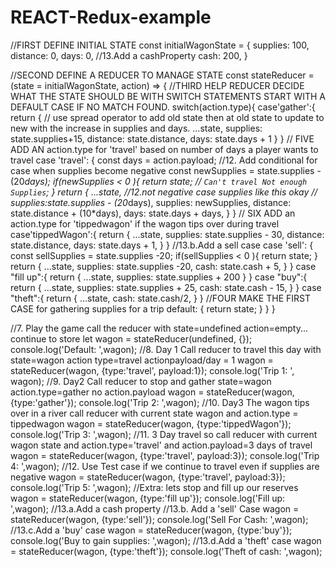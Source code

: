 # REACT-Redux-example

//FIRST DEFINE INITIAL STATE
      const initialWagonState = {
        supplies: 100,
        distance: 0,
        days: 0,
        //13.Add a cashProperty
        cash: 200,
      }

//SECOND DEFINE A REDUCER TO MANAGE STATE
const stateReducer = (state = initialWagonState, action) => {
//THIRD HELP REDUCER DECIDE WHAT THE STATE SHOULD BE WITH SWITCH STATEMENTS START WITH  A DEFAULT CASE IF NO MATCH FOUND.
 	 switch(action.type){
   	 case'gather':{
      	return {
   	 // use spread operator to add old state then at old state to update to new with the increase in supplies and days.
   		...state,
     	 	supplies: state.supplies+15,
      		distance: state.distance,
      		days: state.days + 1
      		}
  	  }
    // FIVE ADD AN action.type for 'travel' based on number of days a player wants to travel
    case 'travel': {
      const days = action.payload;
      //12. Add conditional for case when supplies become negative
      const newSupplies = state.supplies - (20*days);
      if(newSupplies < 0 ){
        return state;
        // `Can't travel Not enough Supplies`;
      } 
      return {
        ...state,
        //12.not negative case supplies like this okay
        //  supplies:state.supplies - (20*days),
         supplies: newSupplies,
         distance: state.distance + (10*days),
         days: state.days + days,
      }
    }
    // SIX ADD an action.type for 'tippedwagon' if the wagon tips over during travel
    case'tippedWagon':{
      return {
        ...state,
        supplies: state.supplies - 30,
        distance: state.distance,
        days: state.days + 1,
      }
    }
    //13.b.Add a sell case
    case 'sell': {
      const sellSupplies = state.supplies -20;
      if(sellSupplies < 0 ){ 
        return state;
        }
      return {
        ...state,
        supplies: state.supplies -20,
        cash: state.cash + 5,
      }
    }
  case "fill up":{
    return {
      ...state,
      supplies: state.supplies + 200
    }
  }
  case "buy":{
    return {
      ...state,
      supplies: state.supplies + 25,
      cash: state.cash - 15,
    }
  }
  case "theft":{
    return {
      ...state,
      cash: state.cash/2,
    }
  }
      //FOUR MAKE THE FIRST CASE for gathering supplies for a trip
default: {
      	return state;
   	 }
  }
}

//7. Play the game call the reducer with state=undefined action=empty... continue to store 				let wagon = stateReducer(undefined, {});                                               	               console.log('Default: ',wagon);
//8. Day 1 Call reducer to travel this day with state=wagon action type=travel actionpayload/day = 1    			wagon = stateReducer(wagon, {type:'travel', payload:1});             		               console.log('Trip 1: ', wagon);
//9. Day2 Call reducer to stop and gather state=wagon action.type=gather no action.payload      				wagon = stateReducer(wagon, {type:'gather'});          	                                            console.log('Trip 2: ',wagon);
//10. Day3 The wagon tips over in a river call reducer with current state wagon and action.type = tippedwagon		 wagon = stateReducer(wagon, {type:'tippedWagon'});				 console.log('Trip 3: ',wagon);
//11. 3 Day travel so call reducer with current wagon state and action.type='travel' and action.payload=3 days of travel 	wagon = stateReducer(wagon, {type:'travel', payload:3});			console.log('Trip 4: ',wagon);
//12. Use Test case if we continue to travel even if supplies are negative 							wagon = stateReducer(wagon, {type:'travel', payload:3});			console.log('Trip 5: ',wagon);
//Extra: lets stop and fill up our reserves 										wagon = stateReducer(wagon, {type:'fill up'});					console.log('Fill up: ',wagon);
//13.a.Add a cash property
//13.b. Add a 'sell' Case		 wagon = stateReducer(wagon, {type:'sell'});							console.log('Sell For Cash: ',wagon);
//13.c.Add a 'buy' case  		wagon = stateReducer(wagon, {type:'buy'});							console.log('Buy to gain supplies: ',wagon);
//13.d.Add a 'theft' case		wagon = stateReducer(wagon, {type:'theft'});							console.log('Theft of cash: ',wagon);

